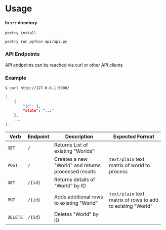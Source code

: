 # Usage

#### In `src` directory

`poetry install`

`poetry run python api/api.py`

### API Endpoints

API endpoints can be reached via curl or other API clients

### Example

```sh
$ curl http://127.0.0.1:5000/

[
    {
        "id": 1,
        "state": "..."
    },
    ...
]
```

| Verb | Endpoint | Description | Expected Format |
|---|---|---|---|
|`GET`|`/`| Returns List of existing "Worlds" | |
|`POST`|`/`| Creates a new "World" and returns processed results | `text/plain` text matrix of world to process |
| `GET` | `/{id}` | Returns details of "World" by ID | |
| `PUT` | `/{id}` | Adds additional rows to existing "World" |  `text/plain` text matrix of rows to add to existing "World" |
| `DELETE` | `/{id}` | Deletes "World" by ID | |
